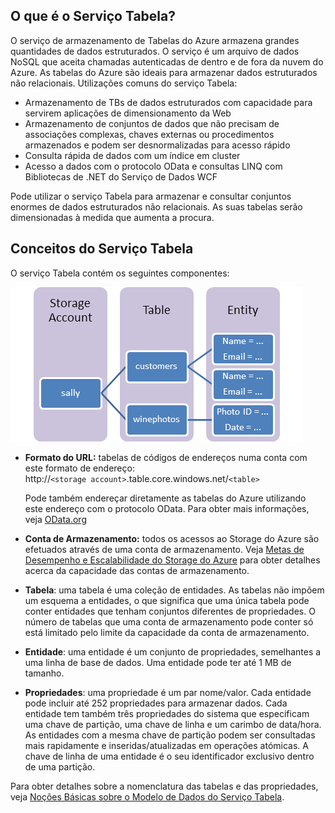 ## O que é o Serviço Tabela?
O serviço de armazenamento de Tabelas do Azure armazena grandes quantidades de dados estruturados. O serviço é um arquivo de dados NoSQL que aceita chamadas autenticadas de dentro e de fora da nuvem do Azure. As tabelas do Azure são ideais para armazenar dados estruturados não relacionais. Utilizações comuns do serviço Tabela:

* Armazenamento de TBs de dados estruturados com capacidade para servirem aplicações de dimensionamento da Web
* Armazenamento de conjuntos de dados que não precisam de associações complexas, chaves externas ou procedimentos armazenados e podem ser desnormalizadas para acesso rápido
* Consulta rápida de dados com um índice em cluster
* Acesso a dados com o protocolo OData e consultas LINQ com Bibliotecas de .NET do Serviço de Dados WCF

Pode utilizar o serviço Tabela para armazenar e consultar conjuntos enormes de dados estruturados não relacionais. As suas tabelas serão dimensionadas à medida que aumenta a procura.

## Conceitos do Serviço Tabela
O serviço Tabela contém os seguintes componentes:

![Table1][Table1]

* **Formato do URL:** tabelas de códigos de endereços numa conta com este formato de endereço:   
  http://`<storage account>`.table.core.windows.net/`<table>`  
  
  Pode também endereçar diretamente as tabelas do Azure utilizando este endereço com o protocolo OData. Para obter mais informações, veja [OData.org][OData.org]
* **Conta de Armazenamento:** todos os acessos ao Storage do Azure são efetuados através de uma conta de armazenamento. Veja [Metas de Desempenho e Escalabilidade do Storage do Azure](../articles/storage/storage-scalability-targets.md) para obter detalhes acerca da capacidade das contas de armazenamento.
* **Tabela**: uma tabela é uma coleção de entidades. As tabelas não impõem um esquema a entidades, o que significa que uma única tabela pode conter entidades que tenham conjuntos diferentes de propriedades. O número de tabelas que uma conta de armazenamento pode conter só está limitado pelo limite da capacidade da conta de armazenamento.
* **Entidade**: uma entidade é um conjunto de propriedades, semelhantes a uma linha de base de dados. Uma entidade pode ter até 1 MB de tamanho.
* **Propriedades**: uma propriedade é um par nome/valor. Cada entidade pode incluir até 252 propriedades para armazenar dados. Cada entidade tem também três propriedades do sistema que especificam uma chave de partição, uma chave de linha e um carimbo de data/hora. As entidades com a mesma chave de partição podem ser consultadas mais rapidamente e inseridas/atualizadas em operações atómicas. A chave de linha de uma entidade é o seu identificador exclusivo dentro de uma partição.

Para obter detalhes sobre a nomenclatura das tabelas e das propriedades, veja [Noções Básicas sobre o Modelo de Dados do Serviço Tabela](https://msdn.microsoft.com/library/azure/dd179338.aspx).

[Table1]: ./media/storage-table-concepts-include/table1.png
[OData.org]: http://www.odata.org/



<!--HONumber=Jun16_HO2-->


